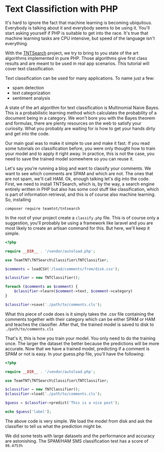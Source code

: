 # Text Classifiction with PHP

It's hard to ignore the fact that machine learning is becoming ubiquitous.
Everybody is talking about it and everybody seems to be using it.
You'll start asking yourself if PHP is suitable to get into the race. 
It's true that machine learning tasks are CPU intensive, but speed of the
language isn't everything.

With the [TNTSearch](https://github.com/teamtnt/tntsearch) project, we try to bring to you state of the art algorithms
implemented in pure PHP. Those algorithms give first class results and are meant
to be used in real app scenarios. This tutorial will cover text classification.

Text classification can be used for many applications. To name just a few:

* spam detection
* text categorization
* sentiment analysis

A state of the art algorithm for text classification is Multinomial Naive Bayes.
This is a probabilistic learning method which calculates the probability of a document
being in a category. We won't bore you with the Bayes theorem and formulas, there are
plenty resources on the web to satisfy your curiosity. What you probably are waiting
for is how to get your hands dirty and get into the code.

Our main goal was to make it simple to use and make it fast. If you read some tutorials
on classification before, you were only thought how to train your model and to apply
it right away. In practice, this is not the case, you need to save the trained model
somewhere so you can reuse it.

Let's say you're running a blog and want to classify your comments. We want to see
which comments are SPAM and which are not. The ones that are not spam, we'll call
HAM. Ok, enough talking let's dig into the code. First, we need to install TNTSearch,
which is, by the way, a search engine entirely written in PHP but also has some cool stuff
like classification, which is part of information retrieval, and this is of course also
machine learning. So, installing

`composer require teamtnt/tntsearch`

In the root of your project create a `classify.php` file. This is of course only a suggestion,
you'll probably be using a framework like laravel and you are most likely to create an
artisan command for this. But here, we'll keep it simple.

```php
<?php

require __DIR__ . '/vendor/autoload.php';

use TeamTNT\TNTSearch\Classifier\TNTClassifier;

$comments = loadCSV('/load/comments/from/disk.csv');

$classifier = new TNTClassifier();

foreach ($comments as $comment) {
    $classifier->learn($comment->text, $comment->category)
}

$classifier->save('./path/to/comments.cls');
```

What this piece of code does is it simply takes the .csv file containing the comments
together with their category which can be either SPAM or HAM and teaches the classifier.
After that, the trained model is saved to disk to `./path/to/comments.cls`

That's it, this is how you train your model. You only need to do the training once. The
larger the dataset the better because the predictions will be more accurate.
Now that we have a trained model, predicting if a comment is SPAM or not is easy. In your
guess.php file, you'll have the following:

```php
<?php

require __DIR__ . '/vendor/autoload.php';

use TeamTNT\TNTSearch\Classifier\TNTClassifier;

$classifier = new TNTClassifier();
$classifier->load('./path/to/comments.cls');

$guess = $classfier->predict('This is a nice post');

echo $guess['label'];
```

The above code is very simple. We load the model from disk and ask the classifier to tell
us what the prediction might be.

We did some tests with large datasets and the performance and accuracy are astonishing. The
SPAM/HAM SMS classification test has a score of `98.4753%`


